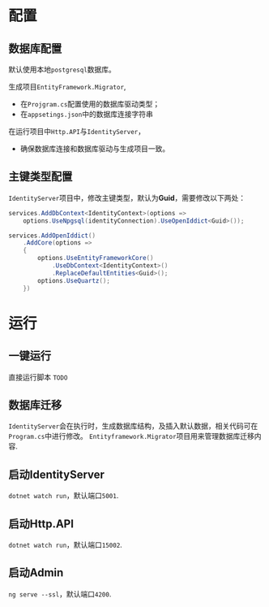 # 配置
## 数据库配置
默认使用本地`postgresql`数据库。

生成项目`EntityFramework.Migrator`,
- 在`Projgram.cs`配置使用的数据库驱动类型；
- 在`appsetings.json`中的数据库连接字符串

在运行项目中`Http.API`与`IdentityServer`，
- 确保数据库连接和数据库驱动与生成项目一致。

## 主键类型配置
`IdentityServer`项目中，修改主键类型，默认为**Guid**，需要修改以下两处：
```csharp
services.AddDbContext<IdentityContext>(options =>
    options.UseNpgsql(identityConnection).UseOpenIddict<Guid>());
```

```csharp
services.AddOpenIddict()
    .AddCore(options =>
    {
        options.UseEntityFrameworkCore()
            .UseDbContext<IdentityContext>()
            .ReplaceDefaultEntities<Guid>();
        options.UseQuartz();
    })
```


# 运行
## 一键运行
直接运行脚本 `TODO`

## 数据库迁移
`IdentityServer`会在执行时，生成数据库结构，及插入默认数据，相关代码可在`Program.cs`中进行修改。
`Entityframework.Migrator`项目用来管理数据库迁移内容.

## 启动IdentityServer
`dotnet watch run`，默认端口`5001`.
## 启动Http.API
`dotnet watch run`，默认端口`15002`.
## 启动Admin
`ng serve --ssl`，默认端口`4200`.